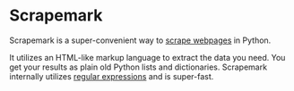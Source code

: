
Scrapemark
==========

Scrapemark is a super-convenient way to
[scrape webpages](http://en.wikipedia.org/wiki/Web_scraping)
in Python.

It utilizes an HTML-like markup language to extract the data you need.
You get your results as plain old Python lists and dictionaries.
Scrapemark internally utilizes [regular expressions](http://en.wikipedia.org/wiki/Regular_expression)
and is super-fast.